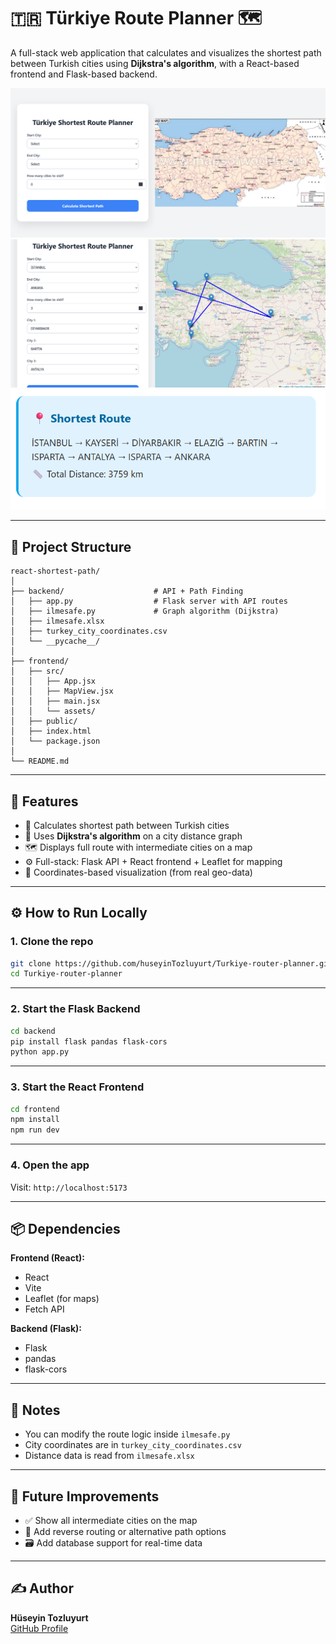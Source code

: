 # 🇹🇷 Türkiye Route Planner 🗺️

A full-stack web application that calculates and visualizes the shortest path between Turkish cities using **Dijkstra's algorithm**, with a React-based frontend and Flask-based backend.


![Türkiye Route Planner MainPage](screenshots/ilmainpage.png)
![Türkiye Route Planner Travelling Across Cities in Shortest Path](screenshots/TurkiyeTur.png)
![Shortest Path Presented](screenshots/Shortest.png)


---

## 📁 Project Structure

```
react-shortest-path/
│
├── backend/                    # API + Path Finding
│   ├── app.py                  # Flask server with API routes
│   ├── ilmesafe.py             # Graph algorithm (Dijkstra)
│   ├── ilmesafe.xlsx           
│   ├── turkey_city_coordinates.csv  
│   └── __pycache__/           
│
├── frontend/                   
│   ├── src/
│   │   ├── App.jsx             
│   │   ├── MapView.jsx         
│   │   ├── main.jsx           
│   │   └── assets/             
│   ├── public/                 
│   ├── index.html              
│   └── package.json            
│
└── README.md                   
```

---

## 🚀 Features

- 🔁 Calculates shortest path between Turkish cities
- 🧠 Uses **Dijkstra's algorithm** on a city distance graph
- 🗺️ Displays full route with intermediate cities on a map
- ⚙️ Full-stack: Flask API + React frontend + Leaflet for mapping
- 🧭 Coordinates-based visualization (from real geo-data)

---

## ⚙️ How to Run Locally

### 1. Clone the repo

```bash
git clone https://github.com/huseyinTozluyurt/Turkiye-router-planner.git
cd Turkiye-router-planner
```

---

### 2. Start the Flask Backend

```bash
cd backend
pip install flask pandas flask-cors
python app.py
```

---

### 3. Start the React Frontend

```bash
cd frontend
npm install
npm run dev
```

---

### 4. Open the app

Visit: `http://localhost:5173`

---

## 📦 Dependencies

**Frontend (React):**

- React
- Vite
- Leaflet (for maps)
- Fetch API

**Backend (Flask):**

- Flask
- pandas
- flask-cors

---

## 📌 Notes

- You can modify the route logic inside `ilmesafe.py`
- City coordinates are in `turkey_city_coordinates.csv`
- Distance data is read from `ilmesafe.xlsx`

---

## 🧠 Future Improvements

- ✅ Show all intermediate cities on the map
- 🧭 Add reverse routing or alternative path options
- 🗃️ Add database support for real-time data

---

## ✍️ Author

**Hüseyin Tozluyurt**  
[GitHub Profile](https://github.com/huseyinTozluyurt)
